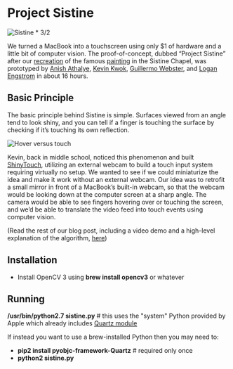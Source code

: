 # Project Sistine

![Sistine * 3/2](splash.png)

We turned a MacBook into a touchscreen using only $1 of hardware and a little bit of computer vision. The proof-of-concept, dubbed “Project Sistine” after our [recreation](https://www.anishathalye.com/media/2018/04/03/thumbnail.jpg) of the famous [painting](https://en.wikipedia.org/wiki/The_Creation_of_Adam) in the Sistine Chapel, was prototyped by [Anish Athalye](https://www.anishathalye.com/), [Kevin Kwok](https://twitter.com/antimatter15), [Guillermo Webster](https://twitter.com/biject), and [Logan Engstrom](https://github.com/lengstrom) in about 16 hours.

## Basic Principle

The basic principle behind Sistine is simple. Surfaces viewed from an angle tend to look shiny, and you can tell if a finger is touching the surface by checking if it’s touching its own reflection.

![Hover versus touch](https://www.anishathalye.com/media/2018/04/03/explanation.png)

Kevin, back in middle school, noticed this phenomenon and built [ShinyTouch](https://antimatter15.com/project/shinytouch/), utilizing an external webcam to build a touch input system requiring virtually no setup. We wanted to see if we could miniaturize the idea and make it work without an external webcam. Our idea was to retrofit a small mirror in front of a MacBook’s built-in webcam, so that the webcam would be looking down at the computer screen at a sharp angle. The camera would be able to see fingers hovering over or touching the screen, and we’d be able to translate the video feed into touch events using computer vision.

(Read the rest of our blog post, including a video demo and a high-level explanation of the algorithm, [here](https://www.anishathalye.com/2018/04/03/macbook-touchscreen/))

## Installation

* Install OpenCV 3 using __brew install opencv3__ or whatever

## Running

__/usr/bin/python2.7 sistine.py__  # this uses the "system" Python provided by Apple which already includes [Quartz module](https://pypi.org/project/pyobjc-framework-Quartz)

If instead you want to use a brew-installed Python then you may need to:
* __pip2 install pyobjc-framework-Quartz__  # required only once
* __python2 sistine.py__
